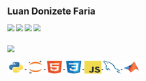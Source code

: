 ## Luan Donizete Faria

  
  <div> 
  <a href="https://www.instagram.com/luandfaria_/" target="_blank"><img src="https://img.shields.io/badge/-Instagram-%23E4405F?style=for-the-badge&logo=instagram&logoColor=white" target="_blank"></a>
  <a href = "luan.faria@unesp.br"><img src="https://img.shields.io/badge/-Gmail-%23333?style=for-the-badge&logo=gmail&logoColor=white" target="_blank"></a>
  <a href="https://www.linkedin.com/in/luandonizetefaria/" target="_blank"><img src="https://img.shields.io/badge/-LinkedIn-%230077B5?style=for-the-badge&logo=linkedin&logoColor=white" target="_blank"></a> 
  <a href="https://www.facebook.com/luan.dony/" target="_blank"><img src="https://img.shields.io/badge/Facebook-1877F2?style=for-the-badge&logo=facebook&logoColor=white" target="_blank"></a> 
 
</div>

##

<div>
  <a href="https://github.com/LuanFaria">
  <img height="170em" src="https://github-readme-stats.vercel.app/api?username=LuanFaria&show_icons=false&theme=darcula&include_all_commits=false&count_private=false"/>
</div>
  <div>  
      <a href="https://github.com/LuanFaria">
    
  </div>

<div style="display: inline_block"><br>
  <img align="center" alt="Luan-Python" height="30" width="40" src="https://raw.githubusercontent.com/devicons/devicon/master/icons/python/python-original.svg">
  <img align="center" alt="Luan-Csharp" height="30" width="40" src="https://raw.githubusercontent.com/devicons/devicon/master/icons/jupyter/jupyter-original.svg">
  <img align="center" alt="Luan-HTML" height="30" width="40" src="https://raw.githubusercontent.com/devicons/devicon/master/icons/html5/html5-original.svg">
  <img align="center" alt="Luan-CSS" height="30" width="40" src="https://raw.githubusercontent.com/devicons/devicon/master/icons/css3/css3-original.svg">
  <img align="center" alt="Luan-Django" height="30" width="40" src="https://raw.githubusercontent.com/devicons/devicon/master/icons/javascript/javascript-original.svg">
  <img align="center" alt="Luan-Mysql" height="30" width="40" src="https://raw.githubusercontent.com/devicons/devicon/master/icons/mysql/mysql-original.svg">
  <img align="center" alt="Luan-MatLab" height="30" width="40" src="https://raw.githubusercontent.com/devicons/devicon/master/icons/matlab/matlab-original.svg">
    
</div>
  
